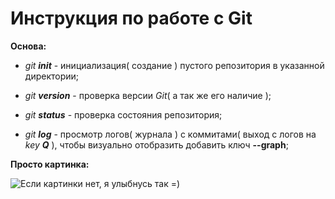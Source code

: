 # Инструкция по работе с Git

__Основа:__
* *git __init__* - инициализация( создание ) пустого репозитория в указанной директории;

* *git __version__* - проверка версии _Git_( а так же его наличие );

* *git __status__* - проверка состояния репозитория;

* *git __log__* - просмотр логов( журнала ) с коммитами( выход с логов на _key __Q___ ), чтобы визуально отобразить добавить ключ __--graph__;


__Просто картинка:__

![Если картинки нет, я улыбнусь так =)](smile.png)
